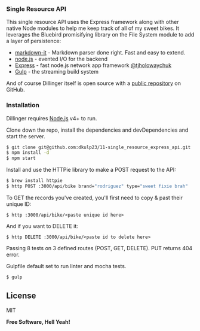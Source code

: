 ### Single Resource API 

This single resource API uses the Express framework along with other native Node modules to help me keep track of all of my sweet bikes. It leverages the Bluebird promisifying library on the File System module to add a layer of persistence:

* [markdown-it] - Markdown parser done right. Fast and easy to extend.
* [node.js] - evented I/O for the backend
* [Express] - fast node.js network app framework [@tjholowaychuk]
* [Gulp] - the streaming build system

And of course Dillinger itself is open source with a [public repository][repo]
 on GitHub.

### Installation

Dillinger requires [Node.js](https://nodejs.org/) v4+ to run.

Clone down the repo, install the dependencies and devDependencies and start the server.

```sh
$ git clone git@github.com:dkulp23/11-single_resource_express_api.git
$ npm install -d
$ npm start
```

Install and use the HTTPie library to make a POST request to the API:

```sh
$ brew install httpie
$ http POST :3000/api/bike brand="rodriguez" type="sweet fixie brah"
```
To GET the records you've created, you'll first need to copy & past their unique ID:
```
$ http :3000/api/bike/<paste unique id here>
```
And if you want to DELETE it:
```
$ http DELETE :3000/api/bike/<paste id to delete here>
```

Passing 8 tests on 3 defined routes (POST, GET, DELETE). PUT returns 404 error.

Gulpfile default set to run linter and mocha tests.
```sh
$ gulp
```

License
----

MIT


**Free Software, Hell Yeah!**

[//]: # (These are reference links used in the body of this note and get stripped out when the markdown processor does its job. There is no need to format nicely because it shouldn't be seen. Thanks SO - http://stackoverflow.com/questions/4823468/store-comments-in-markdown-syntax)


   [repo]: <https://github.com/dkulp23/11-single_resource_express_api>
   [git-repo-url]: <https://github.com/joemccann/dillinger.git>
   [john gruber]: <http://daringfireball.net>
   [df1]: <http://daringfireball.net/projects/markdown/>
   [markdown-it]: <https://github.com/markdown-it/markdown-it>
   [Ace Editor]: <http://ace.ajax.org>
   [node.js]: <http://nodejs.org>
   [Twitter Bootstrap]: <http://twitter.github.com/bootstrap/>
   [jQuery]: <http://jquery.com>
   [@tjholowaychuk]: <http://twitter.com/tjholowaychuk>
   [express]: <http://expressjs.com>
   [AngularJS]: <http://angularjs.org>
   [Gulp]: <http://gulpjs.com>
